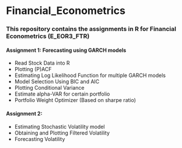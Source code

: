 # Financial_Econometrics
### This repository contains the assignments in R for Financial Econometrics (E_EOR3_FTR)

#### Assignment 1: Forecasting using GARCH models
- Read Stock Data into R
- Plotting (P)ACF
- Estimating Log Likelihood Function for multiple GARCH models
- Model Selection Using BIC and AIC
- Plotting Conditional Variance
- Estimate alpha-VAR for certain portfolio
- Portfolio Weight Optimizer (Based on sharpe ratio)

#### Assignment 2: 
- Estimating Stochastic Volatility model
- Obtaining and Plotting Filtered Volatility
- Forecasting Volatility
